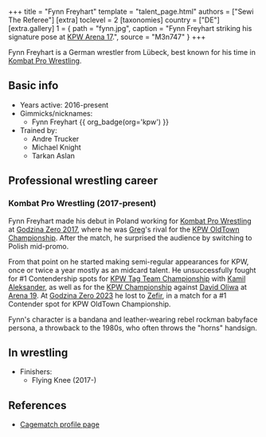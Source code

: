 +++
title = "Fynn Freyhart"
template = "talent_page.html"
authors = ["Sewi The Referee"]
[extra]
toclevel = 2
[taxonomies]
country = ["DE"]
[extra.gallery]
1 = { path = "fynn.jpg", caption = "Fynn Freyhart striking his signature pose at [KPW Arena 17](@/e/kpw/2021-08-21-kpw-arena-17-odrodzenie.md).", source = "M3n747" }
+++

Fynn Freyhart is a German wrestler from Lübeck, best known for his time in [Kombat Pro Wrestling](@/o/kpw.md).

## Basic info

* Years active: 2016-present
* Gimmicks/nicknames:
  - Fynn Freyhart {{ org_badge(org='kpw') }}
* Trained by:
  - Andre Trucker
  - Michael Knight
  - Tarkan Aslan

## Professional wrestling career

### Kombat Pro Wrestling (2017-present)

Fynn Freyhart made his debut in Poland working for [Kombat Pro Wrestling](@/o/kpw.md) at [Godzina Zero 2017](@/e/kpw/2017-08-12-kpw-godzina-zero-2017.md), where he was [Greg](@/w/greg.md)'s rival for the [KPW OldTown Championship](@/c/kpw-old-town-championship.md). After the match, he surprised the audience by switching to Polish mid-promo.

From that point on he started making semi-regular appearances for KPW, once or twice a year mostly as an midcard talent. He unsuccessfully fought for #1 Contendership spots for [KPW Tag Team Championship](@/c/kpw-tag-team-championship.md) with [Kamil Aleksander](@/w/kamil-aleksander.md), as well as for the [KPW Championship](@/c/kpw-championship.md) against [David Oliwa](@/w/david-oliwa.md) at [Arena 19](@/e/kpw/2022-06-10-kpw-arena-19-oko-za-oko.md).
At [Godzina Zero 2023](@/e/kpw/2023-08-18-kpw-godzina-zero-2023.md) he lost to [Zefir](@/w/zefir.md), in a match for a #1 Contender spot for KPW OldTown Championship.

Fynn's character is a bandana and leather-wearing rebel rockman babyface persona, a throwback to the 1980s, who often throws the "horns" handsign.

## In wrestling

* Finishers:
  - Flying Knee (2017-)

## References

* [Cagematch profile page](https://www.cagematch.net/?id=2&nr=18296)
